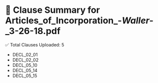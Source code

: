 # 📄 Clause Summary for Articles_of_Incorporation_-_Waller_-_3-26-18.pdf

✅ Total Clauses Uploaded: 5

- DECL_02_01
- DECL_02_02
- DECL_05_10
- DECL_05_14
- DECL_05_15
